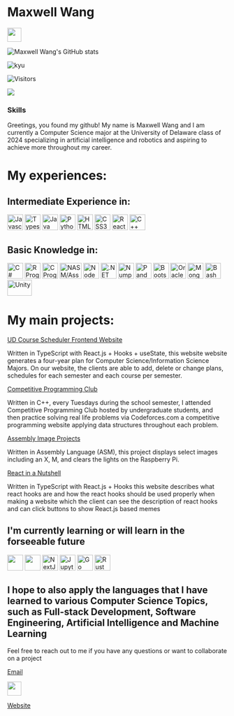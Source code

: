 # Maxwell Wang
<a href="https://www.github.com/mwang840" target="_blank" rel="noreferrer"><img src="https://raw.githubusercontent.com/danielcranney/readme-generator/main/public/icons/socials/github.svg" width="32" height="32" /></a>

![Maxwell Wang's GitHub stats](https://github-readme-stats.vercel.app/api?username=mwang840&theme=dark&show_icons=true)

![kyu](https://www.codewars.com/users/draco_635/badges/micro)

![Visitors](https://api.visitorbadge.io/api/visitors?path=https%3A%2F%2Fgithub.com%2Fmwang840%2Fmwang840&label=Viewers&countColor=%23263759)

<a href="https://www.github.com/mwang" target="_blank" rel="noreferrer"><img
src="https://img.shields.io/github/followers/mwang840?color=blue&label=Github%20Followers&logoColor=blue&style=social" /></a>
### Skills


 
Greetings, you found my github! My name is Maxwell Wang and I am currently a Computer Science major at the University of Delaware class of 2024 specializing in artificial intelligence and robotics and aspiring to achieve more throughout my career.

<h1>My experiences:</h1>

<h2>Intermediate Experience in: </h2>
<p align="left">
<a href="https://developer.mozilla.org/en-US/docs/Web/JavaScript" target="_blank" rel="noreferrer"><img src="https://raw.githubusercontent.com/danielcranney/readme-generator/main/public/icons/skills/javascript-colored.svg" width="36" height="36" alt="Javascript" /></a>
 <a href="https://www.typescriptlang.org/" target="_blank" rel="noreferrer"><img src="https://raw.githubusercontent.com/danielcranney/readme-generator/main/public/icons/skills/typescript-colored.svg" width="36" height="36" alt="Typescript" /></a>
 <a href="https://www.oracle.com/java/" target="_blank" rel="noreferrer"><img src="https://raw.githubusercontent.com/danielcranney/readme-generator/main/public/icons/skills/java-colored.svg" width="36" height="36" alt="Java" /></a>
 <a href="https://www.python.org/" target="_blank" rel="noreferrer"><img src="https://raw.githubusercontent.com/danielcranney/readme-generator/main/public/icons/skills/python-colored.svg" width="36" height="36" alt="Python" /></a>
 <a href="https://developer.mozilla.org/en-US/docs/Glossary/HTML5" target="_blank" rel="noreferrer"><img src="https://raw.githubusercontent.com/danielcranney/readme-generator/main/public/icons/skills/html5-colored.svg" width="36" height="36" alt="HTML5" /></a>
 <a href="https://www.w3.org/TR/CSS/#css" target="_blank" rel="noreferrer"><img src="https://raw.githubusercontent.com/danielcranney/readme-generator/main/public/icons/skills/css3-colored.svg" width="36" height="36" alt="CSS3" /></a>
 <a href="https://reactjs.org/" target="_blank" rel="noreferrer"><img src="https://raw.githubusercontent.com/danielcranney/readme-generator/main/public/icons/skills/react-colored.svg" width="36" height="36" alt="React" /></a>
 <a href="https://cplusplus.com/" target="_blank" rel="noreferrer"><img src="https://upload.wikimedia.org/wikipedia/commons/1/18/ISO_C%2B%2B_Logo.svg" width="36" height="36" alt="C++"/></a>
<h2>Basic Knowledge in:</h2>
 <p align="left">
 <a href="https://docs.microsoft.com/en-us/dotnet/csharp/" target="_blank" rel="noreferrer"><img src="https://raw.githubusercontent.com/danielcranney/readme-generator/main/public/icons/skills/csharp-colored.svg" width="36" height="36" alt="C#" /></a>
 <a href="https://www.r-project.org/" target="_blank" rel="noreferrer"><img src="https://www.vectorlogo.zone/logos/r-project/r-project-official.svg" width="36" height="36" alt="R Programming"/></a>
  <a href="https://www.cprogramming.com/" target="_blank" rel="noreferrer"><img src="https://upload.wikimedia.org/wikipedia/commons/1/18/C_Programming_Language.svg" width="36" height="36" alt="C Programming"/></a>
 <a href="https://www.nasm.us/" target="_blank" rel="noreferrer"><img src="https://upload.wikimedia.org/wikipedia/commons/4/48/Netwide_Assembler.svg" width="50" height="36" alt="NASM/Assembly Language/x86 Assembly"></a>
<a href="https://nodejs.org/en/" target="_blank" rel="noreferrer"><img src="https://raw.githubusercontent.com/danielcranney/readme-generator/main/public/icons/skills/nodejs-colored.svg" width="36" height="36" alt="NodeJS" /></a>
 <a href="https://dotnet.microsoft.com/en-us/apps/aspnet" target="_blank" rel="noreferrer"><img src="https://upload.wikimedia.org/wikipedia/commons/7/7d/Microsoft_.NET_logo.svg" width="36" height="36" alt=".NET framework"/></a>
 <a href="https://numpy.org/" target="_blank" rel="noreferrer"><img src="https://upload.wikimedia.org/wikipedia/commons/3/31/NumPy_logo_2020.svg" width="36" height="36" alt="Numpy"/></a> 
<a href="https://pandas.pydata.org/" target="blank" rel="noreferrer"><img src="https://upload.wikimedia.org/wikipedia/commons/e/ed/Pandas_logo.svg" width="36" height="36" alt="Pandas"/></a>  
<a href="https://getbootstrap.com/" target="_blank" rel="noreferrer"><img src="https://raw.githubusercontent.com/danielcranney/readme-generator/main/public/icons/skills/bootstrap-colored.svg" width="36" height="36" alt="Bootstrap" /></a>  
<a href="https://www.oracle.com/uk/index.html" target="_blank" rel="noreferrer"><img src="https://raw.githubusercontent.com/danielcranney/readme-generator/main/public/icons/skills/oracle-colored.svg" width="36" height="36" alt="Oracle" /></a>
<a href="https://www.mongodb.com/" target="_blank" rel="noreferrer"><img src="https://raw.githubusercontent.com/danielcranney/readme-generator/main/public/icons/skills/mongodb-colored.svg" width="36" height="36" alt="MongoDB" /></a>
 <a href="https://www.gnu.org/software/bash/" target="_blank" rel="noreferrer"><img src="https://upload.wikimedia.org/wikipedia/commons/8/82/Gnu-bash-logo.svg" width="36" height="36" alt="Bash"/></a>
<a href="https://unity.com/" target="blank" rel="noreferrer"><img src="https://upload.wikimedia.org/wikipedia/commons/1/19/Unity_Technologies_logo.svg" width="56" height="36" alt="Unity"/></a>



<h1>My main projects:</h1>

[UD Course Scheduler Frontend Website](https://github.com/UD-CISC275-S22/cis-scheduler-team-007)

<p>Written in TypeScript with React.js + Hooks + useState, this website website generates a four-year plan for Computer Science/Information Science Majors. On our website, the clients are able to add, delete or change plans, schedules for each semester and each course per semester. </p>
 

[Competitive Programming Club](https://github.com/mwang840/CompetiveProgramming)

<p>Written in C++, every Tuesdays during the school semester, I attended Competitive Programming Club hosted by undergraduate students, and then practice solving real life problems via Codeforces.com a competitive programming website applying data structures throughout each problem.</p>


[Assembly Image Projects](https://github.com/mwang840/AssemblyProjects)

<p>Written in Assembly Language (ASM), this project displays select images including an X, M, and clears the lights on the Raspberry Pi.</p>

[React in a Nutshell](https://github.com/mwang840/React-In-A-nutshell)

<p>Written in TypeScript with React.js + Hooks this website describes what react hooks are and how the react hooks should be used properly when making a website which the client can see the description of react hooks and can click buttons to show React.js based memes</p>


<h2> I'm currently learning or will learn in the forseeable future</h2>
<a href="https://matplotlib.org/" target="blank" rel="noreferrer"><img src="https://upload.wikimedia.org/wikipedia/commons/8/84/Matplotlib_icon.svg" width="36" height="36"/></a>
<a href="https://dotnet.microsoft.com/en-us/apps/aspnet/web-apps/blazor" target="blank" rel="noreferrer"><img src="https://upload.wikimedia.org/wikipedia/commons/d/d0/Blazor.png" width="36" height="36"/></a>
<a href="https://nextjs.org/docs" target="_blank" rel="noreferrer"><img src="https://raw.githubusercontent.com/danielcranney/readme-generator/main/public/icons/skills/nextjs-colored.svg" width="36" height="36" alt="NextJs" /></a>
<a href="https://jupyter.org/" target="_blank" rel="noreferrer"><img src="https://upload.wikimedia.org/wikipedia/commons/3/38/Jupyter_logo.svg" width="36" height="36" alt="Jupyter Notebook"/></a>
<a href="https://go.dev/doc/" target="_blank" rel="noreferrer"><img src="https://raw.githubusercontent.com/danielcranney/readme-generator/main/public/icons/skills/go-colored.svg" width="36" height="36" alt="Go" /></a>
 <a href="https://www.rust-lang.org/" target="_blank" rel="noreferrer"><img src="https://upload.wikimedia.org/wikipedia/commons/d/d5/Rust_programming_language_black_logo.svg" width="36" height="36" alt="Rust Programming"></a>
 
<h2>I hope to also apply the languages that I have learned to various Computer Science Topics, such as Full-stack Development, Software Engineering, Artificial Intelligence and Machine Learning</h2>

Feel free to reach out to me if you have any questions or want to collaborate on a project

[Email](mailto:maxwang@udel.edu)

<a href="https://www.linkedin.com/in/maxwell-wang-08ws/" target="_blank" rel="noreferrer"><img src="https://raw.githubusercontent.com/danielcranney/readme-generator/main/public/icons/socials/linkedin.svg" width="32" height="32" /></a></p>

[Website](https://maxwangdev.vercel.app/)


